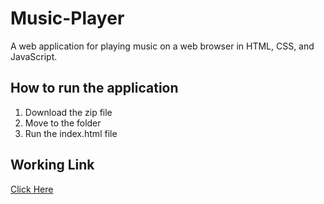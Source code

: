 # Music-Player
A web application for playing music on a web browser in HTML, CSS, and JavaScript.

## How to run the application
1. Download the zip file
2. Move to the folder
3. Run the index.html file

## Working Link
[Click Here](https://awesome-mini-music-player.netlify.app/)
